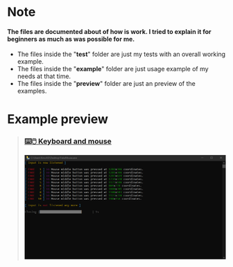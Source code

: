 # Note
#### The files are documented about of how is work. I tried to explain it for beginners as much as was possible for me.
- The files inside the "**test**" folder are just my tests with an overall working example.
- The files inside the "**example**" folder are just usage example of my needs at that time.
- The files inside the "**preview**" folder are just an preview of the examples.

# Example preview

<!-- Keyboard and mouse -->
> ### [:keyboard::computer_mouse: Keyboard and mouse](https://github.com/kmcasi/Python_Mix/blob/main/IO/example_keybo_mouse.py)
> ![example_keyboard_mouse](preview/preview_example_keyboard_mouse.png)


